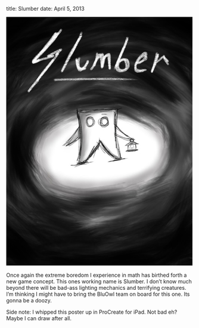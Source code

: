 title: Slumber
date: April 5, 2013

<img src="/static/content/images/slumber/1.jpg">

Once again the extreme boredom I experience in math has birthed forth a new game concept. This ones working name is Slumber. I don’t know much beyond there will be bad-ass lighting mechanics and terrifying creatures. I’m thinking I might have to bring the BluOwl team on board for this one. Its gonna be a doozy.

Side note: I whipped this poster up in ProCreate for iPad. Not bad eh? Maybe I can draw after all.